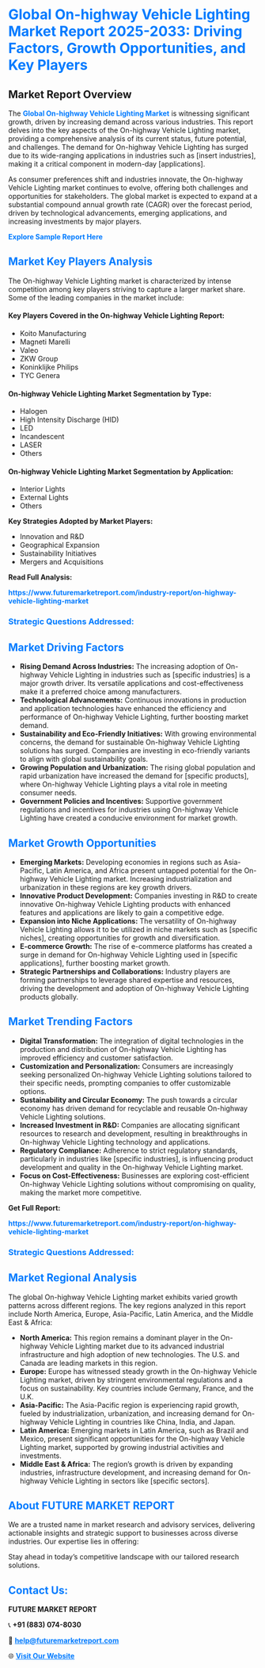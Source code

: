 <h1 style="color: #007BFF;">Global On-highway Vehicle Lighting Market Report 2025-2033: Driving Factors, Growth Opportunities, and Key Players</h1>

<section id="overview">
<h2>Market Report Overview</h2>
<p>The <a href="https://www.futuremarketreport.com/industry-report/on-highway-vehicle-lighting-market" style="color: #007BFF; text-decoration: none;"><strong>Global On-highway Vehicle Lighting Market</strong></a> is witnessing significant growth, driven by increasing demand across various industries. This report delves into the key aspects of the On-highway Vehicle Lighting market, providing a comprehensive analysis of its current status, future potential, and challenges. The demand for On-highway Vehicle Lighting has surged due to its wide-ranging applications in industries such as [insert industries], making it a critical component in modern-day [applications].</p>
<p>As consumer preferences shift and industries innovate, the On-highway Vehicle Lighting market continues to evolve, offering both challenges and opportunities for stakeholders. The global market is expected to expand at a substantial compound annual growth rate (CAGR) over the forecast period, driven by technological advancements, emerging applications, and increasing investments by major players.</p>
</section>

<section id="overview">
<p><a href="https://www.futuremarketreport.com/request-sample/reportId=60599" style="color: #007BFF; text-decoration: none;"><strong>Explore Sample Report Here</strong></a></p>
</section>

<section id="key-players">
<h2 style="color: #007BFF;">Market Key Players Analysis</h2>
<p>The On-highway Vehicle Lighting market is characterized by intense competition among key players striving to capture a larger market share. Some of the leading companies in the market include:</p>
<h4>Key Players Covered in the On-highway Vehicle Lighting Report:</h4>
<ul><li>Koito Manufacturing</li><li>Magneti Marelli</li><li>Valeo</li><li>ZKW Group</li><li>Koninklijke Philips</li><li>TYC Genera</li></ul>
<h4>On-highway Vehicle Lighting Market Segmentation by Type:</h4>
<ul><li>Halogen</li><li>High Intensity Discharge (HID)</li><li>LED</li><li>Incandescent</li><li>LASER</li><li>Others</li></ul>

<h4>On-highway Vehicle Lighting Market Segmentation by Application:</h4>
<ul><li>Interior Lights</li><li>External Lights</li><li>Others</li></ul>
<p><strong>Key Strategies Adopted by Market Players:</strong></p>
<ul>
<li>Innovation and R&D</li>
<li>Geographical Expansion</li>
<li>Sustainability Initiatives</li>
<li>Mergers and Acquisitions</li>
</ul>
</section>

<section>
<p><strong>Read Full Analysis: </strong></p><a href="https://www.futuremarketreport.com/industry-report/on-highway-vehicle-lighting-market" style="color: #007BFF; text-decoration: none;"><strong>https://www.futuremarketreport.com/industry-report/on-highway-vehicle-lighting-market</strong></a>
<h3 style="color: #007BFF;">Strategic Questions Addressed:</h3>
</section>

<section id="driving-factors">
<h2 style="color: #007BFF;">Market Driving Factors</h2>
<ul>
<li><strong>Rising Demand Across Industries:</strong> The increasing adoption of On-highway Vehicle Lighting in industries such as [specific industries] is a major growth driver. Its versatile applications and cost-effectiveness make it a preferred choice among manufacturers.</li>
<li><strong>Technological Advancements:</strong> Continuous innovations in production and application technologies have enhanced the efficiency and performance of On-highway Vehicle Lighting, further boosting market demand.</li>
<li><strong>Sustainability and Eco-Friendly Initiatives:</strong> With growing environmental concerns, the demand for sustainable On-highway Vehicle Lighting solutions has surged. Companies are investing in eco-friendly variants to align with global sustainability goals.</li>
<li><strong>Growing Population and Urbanization:</strong> The rising global population and rapid urbanization have increased the demand for [specific products], where On-highway Vehicle Lighting plays a vital role in meeting consumer needs.</li>
<li><strong>Government Policies and Incentives:</strong> Supportive government regulations and incentives for industries using On-highway Vehicle Lighting have created a conducive environment for market growth.</li>
</ul>
</section>

<section id="growth-opportunities">
<h2 style="color: #007BFF;">Market Growth Opportunities</h2>
<ul>
<li><strong>Emerging Markets:</strong> Developing economies in regions such as Asia-Pacific, Latin America, and Africa present untapped potential for the On-highway Vehicle Lighting market. Increasing industrialization and urbanization in these regions are key growth drivers.</li>
<li><strong>Innovative Product Development:</strong> Companies investing in R&D to create innovative On-highway Vehicle Lighting products with enhanced features and applications are likely to gain a competitive edge.</li>
<li><strong>Expansion into Niche Applications:</strong> The versatility of On-highway Vehicle Lighting allows it to be utilized in niche markets such as [specific niches], creating opportunities for growth and diversification.</li>
<li><strong>E-commerce Growth:</strong> The rise of e-commerce platforms has created a surge in demand for On-highway Vehicle Lighting used in [specific applications], further boosting market growth.</li>
<li><strong>Strategic Partnerships and Collaborations:</strong> Industry players are forming partnerships to leverage shared expertise and resources, driving the development and adoption of On-highway Vehicle Lighting products globally.</li>
</ul>
</section>

<section id="trending-factors">
<h2 style="color: #007BFF;">Market Trending Factors</h2>
<ul>
<li><strong>Digital Transformation:</strong> The integration of digital technologies in the production and distribution of On-highway Vehicle Lighting has improved efficiency and customer satisfaction.</li>
<li><strong>Customization and Personalization:</strong> Consumers are increasingly seeking personalized On-highway Vehicle Lighting solutions tailored to their specific needs, prompting companies to offer customizable options.</li>
<li><strong>Sustainability and Circular Economy:</strong> The push towards a circular economy has driven demand for recyclable and reusable On-highway Vehicle Lighting solutions.</li>
<li><strong>Increased Investment in R&D:</strong> Companies are allocating significant resources to research and development, resulting in breakthroughs in On-highway Vehicle Lighting technology and applications.</li>
<li><strong>Regulatory Compliance:</strong> Adherence to strict regulatory standards, particularly in industries like [specific industries], is influencing product development and quality in the On-highway Vehicle Lighting market.</li>
<li><strong>Focus on Cost-Effectiveness:</strong> Businesses are exploring cost-efficient On-highway Vehicle Lighting solutions without compromising on quality, making the market more competitive.</li>
</ul>
</section>

<section>
<p><strong>Get Full Report: </strong></p><a href="https://www.futuremarketreport.com/industry-report/on-highway-vehicle-lighting-market" style="color: #007BFF; text-decoration: none;"><strong>https://www.futuremarketreport.com/industry-report/on-highway-vehicle-lighting-market</strong></a>
<h3 style="color: #007BFF;">Strategic Questions Addressed:</h3>
</section>


<section id="regional-analysis">
<h2 style="color: #007BFF;">Market Regional Analysis</h2>
<p>The global On-highway Vehicle Lighting market exhibits varied growth patterns across different regions. The key regions analyzed in this report include North America, Europe, Asia-Pacific, Latin America, and the Middle East & Africa:</p>
<ul>
<li><strong>North America:</strong> This region remains a dominant player in the On-highway Vehicle Lighting market due to its advanced industrial infrastructure and high adoption of new technologies. The U.S. and Canada are leading markets in this region.</li>
<li><strong>Europe:</strong> Europe has witnessed steady growth in the On-highway Vehicle Lighting market, driven by stringent environmental regulations and a focus on sustainability. Key countries include Germany, France, and the U.K.</li>
<li><strong>Asia-Pacific:</strong> The Asia-Pacific region is experiencing rapid growth, fueled by industrialization, urbanization, and increasing demand for On-highway Vehicle Lighting in countries like China, India, and Japan.</li>
<li><strong>Latin America:</strong> Emerging markets in Latin America, such as Brazil and Mexico, present significant opportunities for the On-highway Vehicle Lighting market, supported by growing industrial activities and investments.</li>
<li><strong>Middle East & Africa:</strong> The region’s growth is driven by expanding industries, infrastructure development, and increasing demand for On-highway Vehicle Lighting in sectors like [specific sectors].</li>
</ul>
</section>

<footer>
<h2 style="color: #007BFF;">About FUTURE MARKET REPORT</h2>
<p>We are a trusted name in market research and advisory services, delivering actionable insights and strategic support to businesses across diverse industries. Our expertise lies in offering:</p>

<p>Stay ahead in today’s competitive landscape with our tailored research solutions.</p>

<h2 style="color: #007BFF;">Contact Us:</h2>
<p><strong>FUTURE MARKET REPORT</strong></p>
<p>📞 <strong>+91 (883) 074-8030</strong></p>
<p>📧 <strong><a href="mailto:help@futuremarketreport.com" style="color: #007BFF;">help@futuremarketreport.com</a></strong></p>
<p>🌐 <strong><a href="https://www.futuremarketreport.com/" style="color: #007BFF;">Visit Our Website</a></strong></p>
</footer>